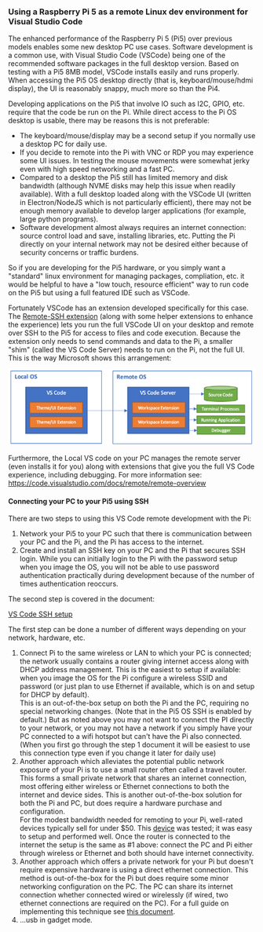 ### Using a Raspberry Pi 5 as a remote Linux dev environment for Visual Studio Code

The enhanced performance of the Raspberry Pi 5 (Pi5) over previous models enables some new desktop PC use cases.  Software development is a common use, with Visual Studio Code (VSCode) being one of the recommended software packages in the full desktop version.  Based on testing with a Pi5 8MB model, VSCode installs easily and runs properly.  When accessing the Pi5 OS desktop directly (that is, keyboard/mouse/hdmi display), the UI is reasonably snappy, much more so than the Pi4.

Developing applications on the Pi5 that involve IO such as I2C, GPIO, etc. require that the code be run on the Pi.  While direct access to the Pi OS desktop is usable, there may be reasons this is not preferable:
* The keyboard/mouse/display may be a second setup if you normally use a desktop PC for daily use.
* If you decide to remote into the Pi with VNC or RDP you may experience some UI issues.  In testing the mouse movements were somewhat jerky even with high speed networking and a fast PC.
* Compared to a desktop the Pi5 still has limited memory and disk bandwidth (although NVME disks may help this issue when readily available).  With a full desktop loaded along with the VSCode UI (written in Electron/NodeJS which is not particularly efficient), there may not be enough memory available to develop larger applications (for example, large python programs).
* Software development almost always requires an internet connection: source control load and save, installing libraries, etc.  Putting the Pi directly on your internal network may not be desired either because of security concerns or traffic burdens.

So if you are developing for the Pi5 hardware, or you simply want a "standard" linux environment for managing packages, compliation, etc. it would be helpful to have a "low touch, resource efficient" way to run code on the Pi5 but using a full featured IDE such as VSCode.

Fortunately VSCode has an extension developed specifically for this case.  The [Remote-SSH extension](https://marketplace.visualstudio.com/items?itemName=ms-vscode-remote.remote-ssh) (along with some helper extensions to enhance the experience) lets you run the full VSCode UI on your desktop and remote over SSH to the Pi5 for access to files and code execution.  Because the extension only needs to send commands and data to the Pi, a smaller "shim" (called the VS Code Server) needs to run on the Pi, not the full UI. This is the way Microsoft shows this arrangement:

![Alt text](image.png)

Furthermore, the Local VS code on your PC manages the remote server (even installs it for you) along with extensions that give you the full VS Code experience, including debugging.  For more information see:
https://code.visualstudio.com/docs/remote/remote-overview

#### Connecting your PC to your Pi5 using SSH

There are two steps to using this VS Code remote development with the Pi:
1. Network your Pi5 to your PC such that there is communication between your PC and the Pi, and the Pi has access to the internet.
2. Create and install an SSH key on your PC and the Pi that secures SSH login.  While you can initially login to the Pi with the password setup when you image the OS, you will not be able to use password authentication practically during development because of the number of times authentication reoccurs.  

The second step is covered in the document:

[VS Code SSH setup](rpi-ssh-vscode-setup.md)

The first step can be done a number of different ways depending on your network, hardware, etc.
1. Connect Pi to the same wireless or LAN to which your PC is connected; the network usually contains a router giving internet access along with DHCP address management.  This is the easiest to setup if available: when you image the OS for the Pi configure a wireless SSID and password (or just plan to use Ethernet if available, which is on and setup for DHCP by default).  
This is an out-of-the-box setup on both the Pi and the PC, requiring no special networking changes.  (Note that in the Pi5 OS SSH is enabled by default.) But as noted above you may not want to connect the PI directly to your network, or you may not have a network if you simply have your PC connected to a wifi hotspot but can't have the Pi also connected.  (When you first go through the step 1 document it will be easiest to use this connection type even if you change it later for daily use)
2. Another approach which alleviates the potential public network exposure of your Pi is to use a small router often called a travel router.  This forms a small private network that shares an internet connection, most offering either wireless or Ethernet connections to both the internet and device sides.  This is another out-of-the-box solution for both the Pi and PC, but does require a hardware purchase and configuration.  
For the modest bandwidth needed for remoting to your Pi, well-rated devices typically sell for under $50.  This [device](https://m.media-amazon.com/images/I/C1gmukKbMKL.pdf) was tested; it was easy to setup and performed well.  Once the router is connected to the internet the setup is the same as #1 above: connect the PC and Pi either through wireless or Ethernet and both should have internet connectivity.
3. Another approach which offers a private network for your Pi but doesn't require expensive hardware is using a direct ethernet connection.  This method is out-of-the-box for the Pi but does require some minor networking configuration on the PC.  The PC can share its internet connection whether connected wired or wirelessly (if wired, two ethernet connections are required on the PC).  For a full guide on implementing this technique see [this document](rpi-vscode-ethernet.md).
4. ...usb in gadget mode.






